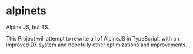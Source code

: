 # alpinets

Alpine JS, but TS.

This Project will attempt to rewrite all of AlpineJS in TypeScript, with an improved DX system and hopefully other optimizations and improvements.
